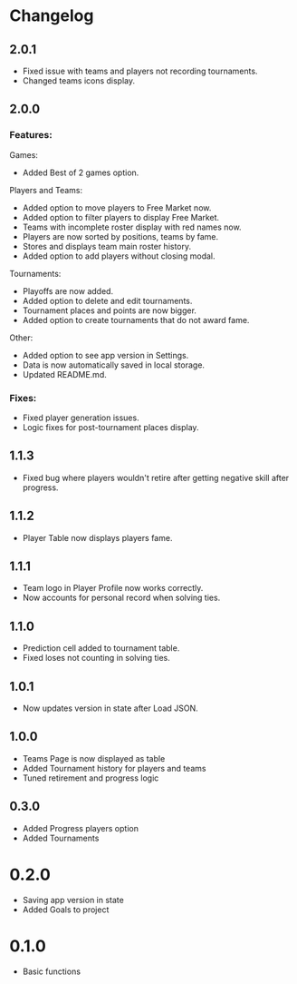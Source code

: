 # Changelog

## 2.0.1

* Fixed issue with teams and players not recording tournaments.
* Changed teams icons display.

## 2.0.0

### Features:

Games:

* Added Best of 2 games option.

Players and Teams:

* Added option to move players to Free Market now.
* Added option to filter players to display Free Market.
* Teams with incomplete roster display with red names now.
* Players are now sorted by positions, teams by fame.
* Stores and displays team main roster history.
* Added option to add players without closing modal.

Tournaments:

* Playoffs are now added.
* Added option to delete and edit tournaments.
* Tournament places and points are now bigger.
* Added option to create tournaments that do not award fame.

Other:

* Added option to see app version in Settings.
* Data is now automatically saved in local storage.
* Updated README.md.

### Fixes:

* Fixed player generation issues.
* Logic fixes for post-tournament places display.

## 1.1.3

* Fixed bug where players wouldn't retire after getting negative skill after progress.

## 1.1.2

* Player Table now displays players fame.

## 1.1.1

* Team logo in Player Profile now works correctly.
* Now accounts for personal record when solving ties.

## 1.1.0

* Prediction cell added to tournament table.
* Fixed loses not counting in solving ties.

## 1.0.1

* Now updates version in state after Load JSON.

## 1.0.0

* Teams Page is now displayed as table
* Added Tournament history for players and teams
* Tuned retirement and progress logic

## 0.3.0

* Added Progress players option
* Added Tournaments

# 0.2.0

* Saving app version in state
* Added Goals to project

# 0.1.0

* Basic functions

